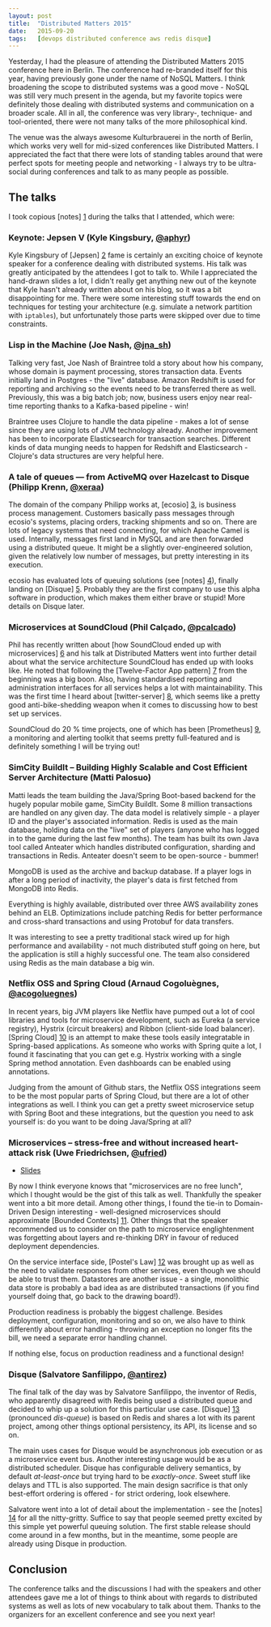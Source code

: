 ```yaml
---
layout: post
title:  "Distributed Matters 2015"
date:   2015-09-20
tags:   [devops distributed conference aws redis disque]
---
```


Yesterday, I had the pleasure of attending the Distributed Matters 2015 conference here in Berlin.
The conference had re-branded itself for this year, having previously gone under the name of NoSQL 
Matters. I think broadening the scope to distributed systems was a good move - NoSQL was still 
very much present in the agenda, but my favorite topics were definitely those dealing with 
distributed systems and communication on a broader scale. All in all, the conference was 
very library-, technique- and tool-oriented, there were not many talks of the more philosophical kind.

The venue was the always awesome Kulturbrauerei in the north of Berlin, which works very well
for mid-sized conferences like Distributed Matters. I appreciated the fact that there were
lots of standing tables around that were perfect spots for meeting people and networking - 
I always try to be ultra-social during conferences and talk to as many people as possible.

## The talks

I took copious [notes] [1] during the talks that I attended, which were:

### Keynote: Jepsen V (Kyle Kingsbury, [@aphyr](https://twitter.com/aphyr))

Kyle Kingsbury of [Jepsen] [2] fame is certainly an exciting choice of keynote speaker 
for a conference dealing with distributed systems. His talk was greatly anticipated
by the attendees I got to talk to. While I appreciated the hand-drawn slides a lot,
I didn't really get anything new out of the keynote that Kyle hasn't already written
about on his blog, so it was a bit disappointing for me. There were some interesting
stuff towards the end on techniques for testing your architecture (e.g. simulate
a network partition with `iptables`), but unfortunately those parts were skipped
over due to time constraints.

### Lisp in the Machine (Joe Nash, [@jna_sh](https://twitter.com/jna_sh))

Talking very fast, Joe Nash of Braintree told a story about how his company, 
whose domain is payment processing, stores transaction data. Events initially
land in Postgres - the "live" database. Amazon Redshift is used for reporting
and archiving so the events need to be transferred there as well. Previously,
this was a big batch job; now, business users enjoy near real-time reporting
thanks to a Kafka-based pipeline - win!

Braintree uses Clojure to handle the data pipeline - makes a lot of sense since
they are using lots of JVM technology already. Another improvement has been
to incorporate Elasticsearch for transaction searches. Different kinds of data
munging needs to happen for Redshift and Elasticsearch - Clojure's data structures
are very helpful here.

### A tale of queues — from ActiveMQ over Hazelcast to Disque (Philipp Krenn, [@xeraa](https://twitter.com/xeraa))

The domain of the company Philipp works at, [ecosio] [3], is business process management.
Customers basically pass messages through ecosio's systems, placing orders, tracking
shipments and so on. There are lots of legacy systems that need connecting, for which
Apache Camel is used. Internally, messages first land in MySQL and are then forwarded 
using a distributed queue. It might be a slightly over-engineered solution, given the 
relatively low number of messages, but pretty interesting in its execution.

ecosio has evaluated lots of queuing solutions (see [notes] [4]), finally landing on 
[Disque] [5]. Probably they are the first company to use this alpha software in 
production, which makes them either brave or stupid! More details on Disque later.

### Microservices at SoundCloud (Phil Calçado, [@pcalcado](https://twitter.com/pcalcado))

Phil has recently written about [how SoundCloud ended up with microservices] [6] 
and his talk at Distributed Matters went into further detail about what the 
service architecture SoundCloud has ended up with looks like. He noted that 
following the [Twelve-Factor App pattern] [7] from the beginning was a big boon. 
Also, having standardised reporting and administration interfaces for all
services helps a lot with maintainability. This was the first time I heard 
about [twitter-server] [8], which seems like a pretty good anti-bike-shedding
weapon when it comes to discussing how to best set up services.

SoundCloud do 20 % time projects, one of which has been [Prometheus] [9], 
a monitoring and alerting toolkit that seems pretty full-featured
and is definitely something I will be trying out!

### SimCity BuildIt – Building Highly Scalable and Cost Efficient Server Architecture (Matti Palosuo)

Matti leads the team building the Java/Spring Boot-based backend for the hugely popular mobile game, 
SimCity BuildIt. Some 8 million transactions are handled on any given day. The data model is relatively 
simple - a player ID and the player's associated information. Redis is used as the main database, 
holding data on the "live" set of players (anyone who has logged in to the game during the last few months). 
The team has built its own Java tool called Anteater which handles distributed configuration, sharding 
and transactions in Redis. Anteater doesn't seem to be open-source - bummer!

MongoDB is used as the archive and backup database. If a player logs in after a long period of inactivity,
the player's data is first fetched from MongoDB into Redis. 

Everything is highly available, distributed over three AWS availability zones behind an ELB. 
Optimizations include patching Redis for better performance and cross-shard transactions
and using Protobuf for data transfers. 

It was interesting to see a pretty traditional stack wired up for high performance and 
availability - not much distributed stuff going on here, but the application is still
a highly successful one. The team also considered using Redis as the main database a big win.

### Netflix OSS and Spring Cloud (Arnaud Cogoluègnes, [@acogoluegnes](https://twitter.com/acogoluegnes))

In recent years, big JVM players like Netflix have pumped out a lot of cool 
libraries and tools for microservice development, such as Eureka (a service registry), 
Hystrix (circuit breakers) and Ribbon (client-side load balancer). [Spring Cloud] [10] is an attempt 
to make these tools easily integratable in Spring-based applications. As someone who works
with Spring quite a lot, I found it fascinating that you can get e.g. Hystrix working with a 
single Spring method annotation. Even dashboards can be enabled using annotations.

Judging from the amount of Github stars, the Netflix OSS integrations seem to be the 
most popular parts of Spring Cloud, but there are a lot of other integrations as well.
I think you can get a pretty sweet microservice setup with Spring Boot and these
integrations, but the question you need to ask yourself is: do you want to be doing
Java/Spring at all?

### Microservices – stress-free and without increased heart-attack risk (Uwe Friedrichsen, [@ufried](https://twitter.com/ufried))

* [Slides](http://de.slideshare.net/ufried/microservices-stressfree-and-without-increased-heart-attack-risk)

By now I think everyone knows that "microservices are no free lunch", which I thought would 
be the gist of this talk as well. Thankfully the speaker went into a bit more detail. 
Among other things, I found the tie-in to Domain-Driven Design interesting - well-designed
microservices should approximate [Bounded Contexts] [11]. Other things that the speaker
recommended us to consider on the path to microservice englightenment was forgetting
about layers and re-thinking DRY in favour of reduced deployment dependencies.

On the service interface side, [Postel's Law] [12] was brought up as well as the need to validate
responses from other services, even though we should be able to trust them. Datastores are
another issue - a single, monolithic data store is probably a bad idea as are distributed
transactions (if you find yourself doing that, go back to the drawing board!). 

Production readiness is probably the biggest challenge. Besides deployment, configuration,
monitoring and so on, we also have to think differently about error handling - throwing
an exception no longer fits the bill, we need a separate error handling channel.

If nothing else, focus on production readiness and a functional design!

### Disque (Salvatore Sanfilippo, [@antirez](https://twitter.com/antirez))

The final talk of the day was by Salvatore Sanfilippo, the inventor of Redis, who 
apparently disagreed with Redis being used a distributed queue and decided to whip
up a solution for this particular use case. [Disque] [13]
(pronounced *dis-queue*) is based on Redis and shares a lot with its parent project, 
among other things optional persistency, its API, its license and so on.

The main uses cases for Disque would be asynchronous job execution or as a
microservice event bus. Another interesting usage would be as a distributed
scheduler. Disque has configurable delivery semantics, by default *at-least-once* 
but trying hard to be *exactly-once*. Sweet stuff like delays and TTL is also supported.
The main design sacrifice is that only best-effort ordering is offered - for
strict ordering, look elsewhere.

Salvatore went into a lot of detail about the implementation - see the [notes] [14]
for all the nitty-gritty. Suffice to say that people seemed pretty excited
by this simple yet powerful queuing solution. The first stable release should
come around in a few months, but in the meantime, some people are already
using Disque in production.

## Conclusion

The conference talks and the discussions I had with the speakers and other attendees 
gave me a lot of things to think about with regards to distributed systems as well
as lots of new vocabulary to talk about them. Thanks to the organizers for an 
excellent conference and see you next year!


[1]: https://gist.github.com/jstaffans/ed44a4099a79127280e5
[2]: https://aphyr.com/tags/jepsen
[3]: https://ecosio.com/en/
[4]: https://gist.github.com/jstaffans/ed44a4099a79127280e5#a-tale-of-queues--from-activemq-over-hazelcast-to-disque-philipp-krenn
[5]: https://github.com/antirez/disque
[6]: http://philcalcado.com/2015/09/08/how_we_ended_up_with_microservices.html
[7]: http://12factor.net/
[8]: https://github.com/twitter/twitter-server
[9]: http://prometheus.io/
[10]: http://projects.spring.io/spring-cloud/
[11]: http://martinfowler.com/bliki/BoundedContext.html
[12]: https://en.wikipedia.org/wiki/Robustness_principle
[13]: https://github.com/antirez/disque
[14]: https://gist.github.com/jstaffans/ed44a4099a79127280e5#disque
